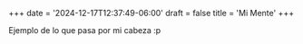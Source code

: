+++
date = '2024-12-17T12:37:49-06:00'
draft = false
title = 'Mi Mente'
+++


Ejemplo de lo que pasa por mi cabeza :p
